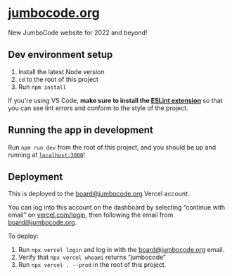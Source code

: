# [jumbocode.org](https://jumbocode.org/)
New JumboCode website for 2022 and beyond!

## Dev environment setup
1. Install the latest Node version
2. `cd` to the root of this project
3. Run `npm install`

If you're using VS Code, **make sure to install the
[ESLint extension](https://marketplace.visualstudio.com/items?itemName=dbaeumer.vscode-eslint)**
so that you can see lint errors and conform to the style of the project.

## Running the app in development
Run `npm run dev` from the root of this project, and you should be up and running at
[`localhost:3000`](http://localhost:3000)!

## Deployment
This is deployed to the board@jumbocode.org Vercel account.

You can log into this account on the dashboard by selecting “continue with email” on
[vercel.com/login](https://vercel.com/login), then following the email from board@jumbocode.org.

To deploy:
1. Run `npx vercel login` and log in with the board@jumbocode.org email.
2. Verify that `npx vercel whoami` returns “jumbocode”
3. Run `npx vercel . --prod` in the root of this project.
